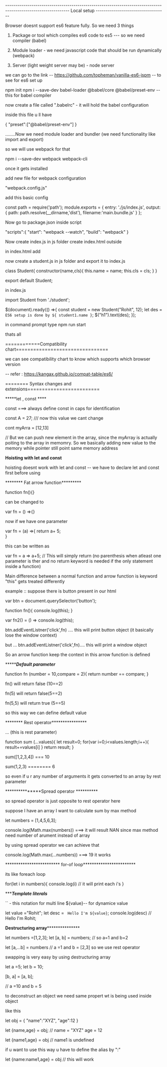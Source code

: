-------------------------------------------------------------------------------------------------------------- Local setup -----------------------------------

Browser doesnt support es6 feature fully. So we need 3 things

1) Package or tool which compiles es6 code to es5 --- so we need compiler (babel)

2) Module loader - we need javascript code that should be run dynamically (webpack)

3) Server (light weight server may be) - node server

we can go to the link -- https://github.com/topheman/vanilla-es6-jspm -- to see for es6 set up


npm init
npm i --save-dev babel-loader @babel/core  @babel/preset-env    -- this for babel compiler


now create a file called ".babelrc"  - it will hold the babel configuration

inside this file u ll have

{
	"preset":["@babel/preset-env"]
}


........Now we need module loader and bundler (we need functionality like import and export)

so we will use webpack for that


npm i --save-dev webpack webpack-cli

once it gets installed

add new file for webpack configuration

"webpack.config.js"

add this basic config

const path = require('path');
module.exports = {
	entry: './js/index.js',
	output:{
		path: path.resolve(__dirname,'dist'),
		filename:'main.bundle.js'
	}
};



Now go to package.json  inside script

"scripts":{
	"start": "webpack --watch",
	"build": "webpack"
}

Now create index.js in js folder 
create index.html outside

in index.html add
<script type="text/javascript" src="https://code.jquery.com/jquery-3.4.1.min.js"></script>
<script type="text/javascript" src="dist/main.bundle.js"></script>

now create a student.js in js folder and export it to index.js

class Student{
	constructor(name,cls){
		this.name = name;
		this.cls = cls;
	}
}

export default Student;

in index.js

import Student from './student';


$(document).ready(() =>{
	const student = new Student("Rohit", 12);
	let des = `ES6 setup is done by ${ student1.name }`;
	$("h1").text(des);
});

in command prompt  type npm run start



thats all













============Compatibility chart================================

we can see compatibility chart to know which supports which browser version

-- refer : https://kangax.github.io/compat-table/es6/


======== Syntax changes and extensions=========================

*****let , const ****

const ===>  always define const in caps for identification

const A = 27; /// now this value we cant change

cont myArra = [12,13]         

// But we can push new element in the array, since the myArray is actually poiting to the array in memomry. So we basically adding new value to the memory while pointer still point same memory address



******Hoisting with let and const******

 hoisting doesnt work with let and const -- we have to declare let and const first before using

******** Fat arrow function*********

function fn(){}

can be changed to 

var fn = () =>{}


now if we have one parameter

var fn = (a) =>{
	return a+ 5;       
}

this can be written as

var fn = a => a+5;   // This will simply return (no parenthesis when atleast one parameter is ther and no return keyword is needed if the only statement inside a function)



Main difference between a normal function and arrow function is keyword "this" gets treated differently

example :: suppose there is button present in our html

var btn = document.querySelector('button');

function fn(){
	console.log(this);
}

var fn2() = () => console.log(this);

btn.addEventListner('click',fn)  ....  this will print button object (it basically lose the window context)

but ...  btn.addEventListner('click',fn).... this will print a window object 


So an arrow function keep the context in this arrow function is defined

************Default parameter*******	


function fn (number = 10,compare = 2){
	return number == compare;
}

fn() will return false (10==2)

fn(5) will return false(5==2)

fn(5,5) will return true (5==5)

so this way we can define default value


******** Rest operator****************

...  (this is rest parameter)

function sum (...values){
	let result=0;
	for(var i=0;i<values.length;i++){
		result+=values[i]
	}
	return result;
}

sum([1,2,3,4]) === 10

sum(1,2,3) ======== 6

so even if u r any number of arguments it gets converted to an array by rest parameter




***************Spread operator **********

so spread operator is just opposite to rest operator here


suppose I have an array I want to calculate sum by max method


let numbers = [1,4,5,6,3];

console.log(Math.max(numbers))  ===> it will result NAN since max method need number of arument instead of array

by using spread operator we can achieve that

console.log(Math.max(...numbers))  ===> 19  it works







************************* for-of loop************************


its like foreach loop


for(let i in numbers){
	console.log(i)  // it will print each i's
}


************************Template literals*********************

`` - this notation for multi line
${value}-- for dynamice value

let value ="Rohit";
let desc = ` Hello I'm ${value}`;
console.log(desc)  // Hello I'm Rohit;



**************Destructuring array*****************************

let numbers =[1,2,3];
let [a, b] = numbers;  // so a=1 and b=2 


let [a,...b] = numbers // a =1 and b = [2,3]   so we use rest operator

swapping is very easy by using destructuring array


let a =5;
let b = 10;

[b, a] = [a, b];

// a =10 and b = 5




to deconstruct an object we need same propert wt is being used inside object


like this

let obj = {
	"name":"XYZ",
	"age":12
}


let {name,age} = obj; // name = "XYZ"  age = 12

let {name1,age} = obj  // name1 is undefined

if u want to use this way u have to define the alias by ":"

let {name:name1,age} = obj // this will work

